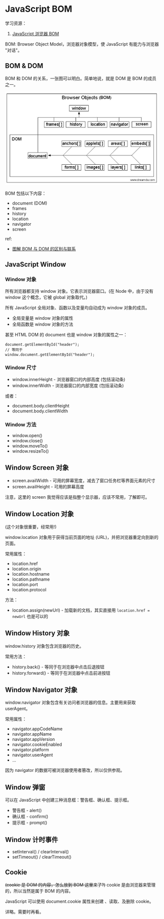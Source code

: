 # JavaScript BOM

学习资源：

1. [JavaScript 浏览器 BOM](http://www.runoob.com/js/js-window.html)

BOM: Browser Object Model，浏览器对象模型，使 JavaScript 有能力与浏览器 "对话"。

## BOM & DOM

BOM 和 DOM 的关系，一张图可以明白。简单地说，就是 DOM 是 BOM 的成员之一。

![](../art/bom-dom.jpg)

BOM 包括以下内容：

- document (DOM)
- frames
- history
- location
- navigator
- screen

ref:

- [图解 BOM 与 DOM 的区别与联系](https://www.jianshu.com/p/86acc95f1eb8)

## JavaScript Window

### Window 对象

所有浏览器都支持 window 对象。它表示浏览器窗口。(在 Node 中，由于没有 window 这个概念，它被 global 对象取代。)

所有 JavaScript 全局对象、函数以及变量均自动成为 window 对象的成员。

- 全局变量是 window 对象的属性
- 全局函数是 window 对象的方法

甚至 HTML DOM 的 document 也是 window 对象的属性之一：

    document.getElementById("header");
    // 等同于
    window.document.getElementById("header");

### Window 尺寸

- window.innerHeight - 浏览器窗口的内部高度 (包括滚动条)
- window.innerWidth - 浏览器窗口的内部宽度 (包括滚动条)

或者：

- document.body.clientHeight
- document.body.clientWidth

### Window 方法

- window.open()
- window.close()
- window.moveTo()
- window.resizeTo()

## Window Screen 对象

- screen.availWidth - 可用的屏幕宽度，减去了窗口任务栏等界面元素的尺寸
- screen.availHeight - 可用的屏幕高度

注意，这里的 screen 我觉得应该是指整个显示器，应该不常用，了解即可。

## Window Location 对象

(这个对象很重要，经常用!)

window.location 对象用于获得当前页面的地址 (URL)，并把浏览器重定向到新的页面。

常用属性：

- location.href
- location.origin
- location.hostname
- location.pathname
- location.port
- location.protocol

方法：

- location.assign(newUrl) - 加载新的文档，其实直接用 `location.href = newUrl` 也是可以的

## Window History 对象

window.history 对象包含浏览器的历史。

常用方法：

- history.back() - 等同于在浏览器中点击后退按钮
- history.forward() - 等同于在浏览器中点击前进按钮

## Window Navigator 对象

window.navigator 对象包含有关访问者浏览器的信息。主要用来获取 userAgent。

常用属性：

- navigator.appCodeName
- navigator.appName
- navigator.appVersion
- navigator.cookieEnabled
- navigator.platform
- navigator.userAgent
- ...

因为 navigator 的数据可被浏览器使用者篡改，所以仅供参观。

## Window 弹窗

可以在 JavaScript 中创建三种消息框：警告框、确认框、提示框。

- 警告框 - alert()
- 确认框 - confirm()
- 提示框 - prompt()

## Window 计时事件

- setInterval() / clearInterval()
- setTimeout() / clearTimeout()

## Cookie

~~(cookie 是 DOM 的内容，怎么放到 BOM 这里来了?)~~ cookie 是由浏览器来管理的，所以当然是属于 BOM 的内容。

JavaScript 可以使用 document.cookie 属性来创建 、读取、及删除 cookie。

详略。需要时再看。
